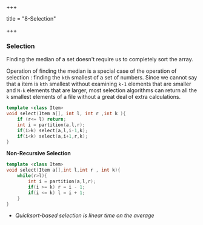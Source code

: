 +++

title = "8-Selection"

+++

### Selection

Finding the median of a set doesn't require us to completely sort the array.

Operation of finding the median is a special case of the operation of selection : finding the `kth` smallest of a set of numbers. Since we cannot say that a item is `kth` smallest without examining `k-1` elements that are smaller and `N-k` elements that are larger, most selection algorithms can return all the `k` smallest elements of a file without a great deal of extra calculations.

````c++
template <class Item>
void select(Item a[], int l, int r ,int k ){
    if (r<= l) return;
    int i = partition(a,l,r);
    if(i>k) select(a,l,i-1,k);
    if(i<k) select(a,i+1,r,k);
}
````



**Non-Recursive Selection**

````c++
template <class Item>
void select(Item a[],int l,int r , int k){
    while(r>l){
        int i = partition(a,l,r);
        if(i >= k) r = i - 1;
        if(i <= k) l = i + 1;
    }
}
````



- *Quicksort-based selection is linear time on the average*